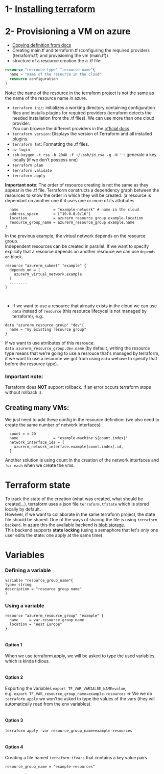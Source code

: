 # 1- [Installing terraform](https://developer.hashicorp.com/terraform/downloads?product_intent=terraform) 

# 2- Provisioning a VM on azure

* [Copying definition from docs](https://registry.terraform.io/providers/hashicorp/azurerm/latest/docs/resources/linux_virtual_machine)
*  Creating main.tf and terraform.tf (configuring the required providers (terraform.tf) and provisioning the vm (main.tf)) <br>
*  structure of a resource creation the a .tf file:
  ```terraform
  resource "resrouce type" "resource name"{
    name = "name of the resource in the cloud"
    resource configuration 
  }
  ```
Note: the name of the resource in the terraform project is not the same as the name of the resource name in azure.

* `terraform init`: initializes a working directory containing configuration files and installs plugins for required providers (terraform detects the needed installation from the .tf files). We can use more than one cloud provider.<br>
You can browse the different providers in the [official docs](https://registry.terraform.io/browse/providers).
* `terraform version`: Displays the version of Terraform and all installed plugins.
* `terraform fmt`: Formatting the .tf files.
* `az login` 
* `ssh-keygen -t rsa -b 2048 -f ~/.ssh/id_rsa -q -N ''`: generate a key locally (if we don't possess one)
* `terraform plan`
* `terraform validate`
* `terraform apply` <br>

<b>Important note</b>: The order of resource creating is not the same as they appear in the .tf file. Terraform constructs a dependency graph between the resources to know the order in which they will be created. (a resource is dependant on another one if it uses one or more of its attributes<br>
```resource "azurerm_virtual_network" "example" {
  name                = "example-network" # name in the cloud
  address_space       = ["10.0.0.0/16"]
  location            = azurerm_resource_group.example.location
  resource_group_name = azurerm_resource_group.example.name
}
```
In the previous example, the virtual network depends on the resource group. <br>
Independent resources can be created in parallel.
If we want to specify explicity that a resource depends on another resrouce we can use `depends on` block. 
```
resource "azurerm_subnet" "example" {
  depends_on = [
    azurerm_virtual_network.example
  ]
  ........
}
```
<br>

* If we want to use a resource that already exists in the cloud we can use `data` instead of `resource` (this resource lifecycel is not managed by terraform), e.g: <br>
```
data "azurerm_resource_group" "dev"{
  name = "my existing resource group"
}
```
If we want to use atrributes of this resrouce: `data.azurerm_resource_group.dev.name` (by default, writing the resource type means that we're going to use a resrouce that's managed by terraform, if we want to use a resource we got from using ``data`` wehave to specify that before the resource type).<br>




### <b>Important note: </b> 

Terraform does <b>NOT</b> support rollback. If an error occurs terraform stops without rollback :(.
## Creating many VMs:
We just need to add these config in the resource definition: (we also need to create the same number of network interfaces)
```
  count = = 20
  name                = "example-machine ${count.index}"
  network_interface_ids = [
    azurerm_network_interface.example[count.index].id,
  ]
```
Another solution is using count in the creation of the network interfaces and ``for each`` when we create the vms.
# Terraform state
To track the state of the creation (what was created, what should be created,..), terraform uses a json file `terraform.tfstate` which is stored locally by default. <br>
However, if we want to collaborate in the same terraform project, the state file should be shared. One of the ways of sharing the file is using ``terraform backend``. In azure this the available backend is [blob storage](https://developer.hashicorp.com/terraform/language/settings/backends/azurerm). <br>
This backend supports <b>state locking</b> (using a semaphore that let's only one user edits the state: one apply at the same time).

# Variables
### Defining a variable
```
variable "resource_group_name"{
type= string
description = "resource group name"
}
```
### Using a variable
```
resource "azurerm_resource_group" "example" {
  name     = var.resource_group_name
  location = "West Europe"
}
```
#### <br>Option 1
When we use terraform.apply, we will be asked to type the used variables, which is kinda tidious. <br>
#### <br>Option 2
Exporting the variables `export TF_VAR_VARIALBE_NAME=value`, <br> e.g. `export TF_VAR_resource_group_name=example-resources` => We we do `terraform.apply` we won'tbe asked to type the values of the vars (they will automatically read from the env variables).
#### <br>Option 3
`terraform apply -var resource_group_name=example-resources`
#### <br>Option 4
Creating a file named `terraform.tfvars` that contains a key value pairs
```
resource_group_name = "example-resources"
```

